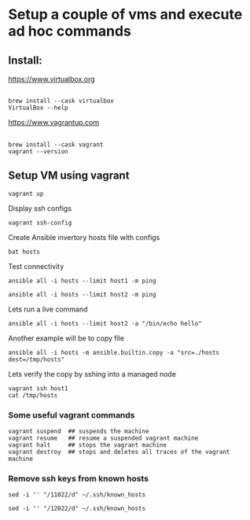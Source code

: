 # Setup a couple of vms and execute ad hoc commands

## Install:

https://www.virtualbox.org

##
    brew install --cask virtualbox
    VirtualBox --help


https://www.vagrantup.com

##
    brew install --cask vagrant
    vagrant --version


## Setup VM using vagrant

```vagrant up```

Display ssh configs

```vagrant ssh-config```

Create Ansible invertory hosts file with configs

```bat hosts```

Test connectivity

```ansible all -i hosts --limit host1 -m ping```

```ansible all -i hosts --limit host2 -m ping```

Lets run a live command

```ansible all -i hosts --limit host2 -a "/bin/echo hello"```

Another example will be to copy file 

```ansible all -i hosts -m ansible.builtin.copy -a "src=./hosts dest=/tmp/hosts"```

Lets verify the copy by sshing into a managed node

```
vagrant ssh host1
cat /tmp/hosts
```

### Some useful vagrant commands

```
vagrant suspend  ## suspends the machine
vagrant resume   ## resume a suspended vagrant machine 
vagrant halt     ## stops the vagrant machine
vagrant destroy  ## stops and deletes all traces of the vagrant machine
```
### Remove ssh keys from known hosts

```
sed -i '' "/11022/d" ~/.ssh/known_hosts

sed -i '' "/12022/d" ~/.ssh/known_hosts
```
